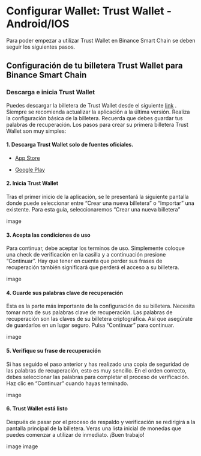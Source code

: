 # Configurar Wallet: Trust Wallet - Android/IOS

Para poder empezar a utilizar Trust Wallet en Binance Smart Chain se deben seguir los siguientes pasos.

## Configuración de tu billetera Trust Wallet para Binance Smart Chain

### Descarga e inicia Trust Wallet

Puedes descargar la billetera de Trust Wallet desde el siguiente [link](https://share.trustwallet.com/kuBobNL1Mab) . Siempre se recomienda actualizar la aplicación a la última versión.
Realiza la configuración básica de la billetera. Recuerda que debes guardar tus palabras de recuperación. Los pasos para crear su primera billetera Trust Wallet son muy simples:

#### 1. Descarga Trust Wallet solo de fuentes oficiales.
  
  * [App Store](https://apps.apple.com/app/trust-ethereum-wallet/id1288339409)
  
  * [Google Play](https://play.google.com/store/apps/details?id=com.wallet.crypto.trustapp)
  
#### 2. Inicia Trust Wallet

Tras el primer inicio de la aplicación, se le presentará la siguiente pantalla donde puede seleccionar entre “Crear una nueva billetera” o “Importar” una existente. Para esta guía, seleccionaremos “Crear una nueva billetera”

image

#### 3. Acepta las condiciones de uso

Para continuar, debe aceptar los terminos de uso. Simplemente coloque una check de verificación en la casilla y a continuación presione “Continuar”. 
Hay que tener en cuenta que perder sus frases de recuperación también significará que perderá el acceso a su billetera.

image

#### 4. Guarde sus palabras clave de recuperación

Esta es la parte más importante de la configuración de su billetera. Necesita tomar nota de sus palabras clave de recuperación. Las palabras de recuperación son las claves de su billetera criptográfica. Así que asegúrate de guardarlos en un lugar seguro. Pulsa “Continuar” para continuar.

image

#### 5.	Verifique su frase de recuperación

Si has seguido el paso anterior y has realizado una copia de seguridad de las palabras de recuperación, esto es muy sencillo. En el orden correcto, debes seleccionar las palabras para completar el proceso de verificación. Haz clic en “Continuar” cuando hayas terminado.

image

#### 6. Trust Wallet está listo

Después de pasar por el proceso de respaldo y verificación se redirigirá a la pantalla principal de la billetera. Veras una lista inicial de monedas que puedes comenzar a utilizar de inmediato. ¡Buen trabajo!

image
image

